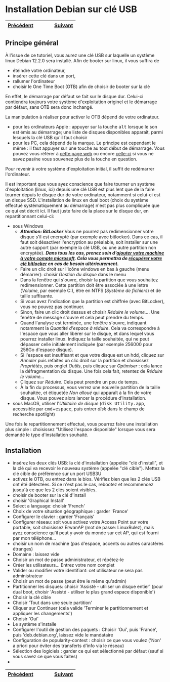  # Installation Debian sur clé USB
 
 | [Précédent](README.md) | &nbsp;&nbsp;&nbsp;&nbsp;&nbsp;&nbsp;&nbsp;&nbsp; | [Suivant](Installation.md) |
 | :---   | :---: |    ---: |
 
 
 ## Principe général
 À l'issue de ce tutoriel, vous aurez une clé USB sur laquelle un système linux Debian 12.2.0 sera installé. Afin de booter sur linux, il vous suffira de
 - éteindre votre ordinateur, 
 - insérer cette clé dans un port, 
 - rallumer l'ordinateur
 - choisir le One Time Boot (OTB) afin de choisir de booter sur la clé

 En effet, le démarrage par défaut se fait sur le disque dur. Celui-ci contiendra toujours votre système d'exploitation originel et le démarrage par défaut, sans OTB sera donc inchangé. 
 
 La manipulation à réaliser pour activer le OTB dépend de votre ordinateur.
 - pour les ordinateurs Apple : appuyer sur la touche <tt>alt</tt> lorsque le son est émis au démarrage; une liste de disques disponibles apparaît, parmi lesquels la clé USB qu'il faut choisir
 - pour les PC, cela dépend de la marque. Le principe est cependant le même : il faut appuyer sur une touche au tout début de démarrage. Vous pouvez vous référer à [cette page web](https://www.disk-image.com/faq-bootmenu.htm) ou encore [celle-ci](https://techofide.com/blogs/boot-menu-option-keys-for-all-computers-and-laptops-updated-list-2021-techofide/) si vous ne savez pas/ne vous souvenez plus de la touche en question.

 Pour revenir à votre système d'exploitation initial, il suffit de redémarrer l'ordinateur.
 
 Il est important que vous ayez conscience que faire tourner un système d'exploitation (linux, ici) depuis une clé USB est plus lent que de la faire tourner depuis le disque dur de votre ordinateur, notamment si celui-ci est un disque SSD. L'installation de linux en dual boot (choix du système effectué systématiquement au démarrage) n'est pas plus compliquée que ce qui est décrit ici. Il faut juste faire de la place sur le disque dur, en repartitionnant celui-ci:
 - sous Windows
   - ***Attention: BitLocker*** Vous ne pourrez pas redimensionner votre disque s'il est encrypté (par exemple avec bitlocker). Dans ce cas, il faut soit désactiver l'encryption au préalable, soit installer sur une autre support (par exemple la clé USB, ou une autre partition non encryptée). ***Dans tous les cas, prenez soin d'[ajouter votre machine à votre compte microsoft](https://support.microsoft.com/fr-fr/windows/gérer-tous-les-appareils-utilisés-avec-votre-compte-microsoft-d4044995-81db-b24b-757e-1102d148f441). Cela vous permettra de [récupérer votre clé bitlocker](https://account.microsoft.com/devices/recoverykey?refd=support.microsoft.com) en cas de besoin ultérieurement.***
   - Faire un clic droit sur l'icône windows en bas à gauche (menu démarrer): choisir *Gestion du disque* dans le menu
   - Dans la fenêtre qui s'ouvre, choisir la partition que vous souhaitez redimensionner. Cette partition doit être associée à une lettre (*Volume*, par exemple C:), être en NTFS (*Système de fichiers*) et de taille suffisante.
   - Si vous avez l'indication que la partition est chiffrée (avec BitLocker), vous ne pouvez pas continuer.
   - Sinon, faire un clic droit dessus et choisir *Réduire le volume...*. Une fenêtre de message s'ouvre et cela peut prendre du temps.
   - Quand l'analyse est terminée, une fenêtre s'ouvre, indiquant notamment la *Quantité d'espace à réduire*. Cela va correspondre à l'espace que vous aller libérer sur le disque, et dans lequel vous pourrez installer linux. Indiquez la taille souhaitée, qui ne peut dépasser celle initialement indiquée (par exemple 256000 pour 256Go d'espace disque). 
   - Si l'espace est insuffisant et que votre disque est un hdd, cliquez sur *Annuler* puis refaites un clic droit sur la partition et choisissez *Propriétés*, puis onglet *Outils*, puis cliquez sur *Optimiser* : cela lance la défragmentation du disque. Une fois cela fait, retentez de *Réduire le volume...*
   - Cliquez sur *Réduire*. Cela peut prendre un peu de temps.
   - À la fin du processus, vous verrez une nouvelle partition de la taille souhaitée, et étiquetée *Non alloué* qui apparaît à la fin de votre disque. Vous pouvez alors lancer la procédure d'installation.
 - sous MacOS, utiliser l'*Utilitaire de disque* (<tt>disk Utility.app</tt>, accessible par <tt>cmd</tt>+<tt>espace</tt>, puis entrer *disk* dans le champ de recherche spotlight)

Une fois le repartitionnement effectué, vous pourrez faire une installation plus simple : choisissez "Utilisez l'espace disponible" lorsque vous sera demandé le type d'installation souhaité.
 
## Installation
- insérez les deux clés USB: la clé d'installation (appelée "clé d'install", et la clé qui va recevoir le nouveau système (appelée "clé cible"). Mettez la clé cible de préférence sur un port USB3U
- activez le OTB, ou entrez dans le bios. Vérifiez bien que les 2 clés USB ont été détectées. Si ce n'est pas le cas, rebootez et recommencez jusqu'à ce que les 2 clés soient visibles.
- choisir de booter sur la clé d'install
- choisir 'Graphical Install'
- Select a language: choisir 'French'
- Choix de votre situation géographique : garder 'France'
- Configurer le clavier : garder 'Français'
- Configurer réseau: soit vous activez votre Access Point sur votre portable, soit choisissez ErwanAP (mot de passe: LinuxRulez), mais ayez conscience qu'il peut y avoir du monde sur cet AP, qui est fourni par mon téléphone...
- choisir un nom de machine (pas d'espace, accents ou autres caractères étranges)
- Domaine : laissez vide
- Choisir un mot de passe administrateur, et répétez-le
- Créer les utilisateurs... Entrez votre nom complet
- Valider ou modifier votre identifiant: cet utilisateur ne sera pas administrateur
- Choisir un mot de passe (peut être le même qu'admin)
- Partitionner les disques: choisir 'Assisté - utiliser un disque entier' (pour dual boot, choisir 'Assisté - utiliser le plus grand espace disponible')
- Choisir la clé cible
- Choisir 'Tout dans une seule partition'
- Cliquer sur Continuer (cela valide 'Terminer le partitionnement et appliquer les changements')
- Choisir 'Oui'
- Le système s'installe
- Configurer l'outil de gestion des paquets : Choisir 'Oui', puis 'France', puis 'deb.debian.org', laissez vide le mandataire
- Configuration de popularity-contest : choisir ce que vous voulez ('Non' a priori pour éviter des transferts d'info via le réseau)
- Sélection des logiciels : garder ce qui est sélectionné par défaut (sauf si vous savez ce que vous faites)
- 

| [Précédent](README.md) | &nbsp;&nbsp;&nbsp;&nbsp;&nbsp;&nbsp;&nbsp;&nbsp; | [Suivant](Installation.md) |
 | :---   | :---: |    ---: |
